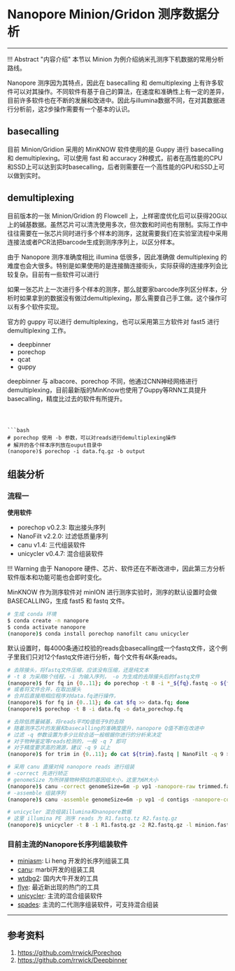 # Nanopore Minion/Gridon 测序数据分析

---

!!! Abstract "内容介绍"
    本节以 Minion 为例介绍纳米孔测序下机数据的常用分析路线。

Nanopore 测序因为其特点，因此在 basecalling 和 demultiplexing 上有许多软件可以对其操作。不同软件有基于自己的算法，在速度和准确性上有一定的差异，目前许多软件也在不断的发展和改进中。因此与illumina数据不同，在对其数据进行分析前，这2步操作需要有一个基本的认识。

## basecalling

目前 Minion/Gridion 采用的 MinKNOW 软件使用的是 Guppy 进行 basecalling 和 demultiplexing。可以使用 fast 和 accuracy 2种模式，前者在高性能的CPU和SSD上可以达到实时basecalling，后者则需要在一个高性能的GPU和SSD上可以做到实时。



## demultiplexing

目前版本的一张 Minion/Gridion 的 Flowcell 上，上样密度优化后可以获得20G以上的碱基数据。虽然芯片可以清洗使用多次，但次数和时间也有限制。实际工作中往往需要在一张芯片同时进行多个样本的测序，这就需要我们在实验室流程中采用连接法或者PCR法把barcode生成到测序序列上，以区分样本。

由于 Nanopore 测序准确度相比 illumina 低很多，因此准确做 demultiplexing 的难度也会大很多。特别是如果使用的是连接酶连接街头，实际获得的连接序列会比较复杂。目前有一些软件可以进行

如果一张芯片上一次进行多个样本的测序，那么就要家barcode序列区分样本，分析时如果拿到的数据没有做过demultiplexing，那么需要自己手工做。这个操作可以有多个软件实现。

官方的 guppy 可以进行 demultiplexing，也可以采用第三方软件对 fast5 进行 demultiplexing 工作。

- deepbinner
- porechop
- qcat
- guppy

deepbinner 与 albacore、porechop 不同，他通过CNN神经网络进行 demultiplexing，目前最新版的MinKnow也使用了Guppy等RNN工具提升basecalling，精度比过去的软件有所提升。

```guppy



```bash
# porechop 使用 -b 参数，可以对reads进行demultiplexing操作
# 解开的各个样本序列放在ouput目录中
(nanopore)$ porechop -i data.fq.gz -b output
```



## 组装分析

### 流程一

**使用软件**

- porechop v0.2.3: 取出接头序列
- NanoFilt v2.2.0: 过滤低质量序列
- canu v1.4: 三代组装软件
- unicycler v0.4.7: 混合组装软件

!!! Warning
    由于 Nanopore 硬件、芯片、软件还在不断改进中，因此第三方分析软件版本和功能可能也会即时变化。

MinKNOW 作为测序软件对 minION 进行测序实验时，测序的默认设置时会做 BASECALLING，生成 fast5 和 fastq 文件。

```bash
# 生成 conda 环境
$ conda create -n nanopore
$ conda activate nanopore
(nanopore)$ conda install porechop nanofilt canu unicycler
```

默认设置时，每4000条通过校验的reads会basecalling成一个fastq文件，这个例子里我们只对12个fastq文件进行分析，每个文件有4K条reads。

```bash
# 去除接头，将fastq文件压缩，应该没有压缩，还是纯文本
# -t 8 为采用8个线程，-i 为输入序列， -o 为生成的去除接头后的fastq文件
(nanopore)$ for fq in {0..11}; do porechop -t 8 -i *_${fq}.fastq -o ${fq}.fastq; done
# 或者将文件合并，在取出接头
# 合并后直接用相应程序对data.fq进行操作，
(nanopore)$ for fq in {0..11}; do cat $fq >> data.fq; done
(nanopore)$ porechop -t 8 -i data.fq -o data_porechop.fq

# 去除低质量碱基，将reads平均Q值低于9的去除
# 随着测序芯片的发展和basecalling的准确度提升，nanopore Q值不断在改进中
# 过滤 -q 参数设置为多少比较合适一般根据你进行的分析来决定
# 对于物种鉴定等reads检测的，一般 -q 7 即可
# 对于精度要求高的溯源，建议 -q 9 以上
(nanopore)$ for trim in {0..11}; do cat ${trim}.fastq | NanoFilt -q 9 >> trimmed.fastq; done

# 采用 canu 直接对纯 nanopore reads 进行组装
# -correct 先进行矫正
# genomeSize 为所拼接物种预估的基因组大小，这里为6M大小
(nanopore)$ canu -correct genomeSize=6m -p vp1 -nanopore-raw trimmed.fastq
# -assemble 组装序列
(nanopore)$ canu -assemble genomeSize=6m -p vp1 -d contigs -nanopore-corrected vp1.correctedReads.fasta.gz

# unicycler 混合组装illumina和nanopore数据
# 这里 illumina PE 测序 reads 为 R1.fastq.tz R2.fastq.gz
(nanopore)$ unicycler -t 8 -1 R1.fastq.gz -2 R2.fastq.gz -l minion.fastq.gz -o hybrid
```

### 目前主流的Nanopore长序列组装软件

- [miniasm](https://github.com/lh3/miniasm): Li heng 开发的长序列组装工具
- [canu](https://github.com/marbl/canu): marbl开发的组装工具
- [wtdbg2](https://github.com/ruanjue/wtdbg2): 国内大牛开发的工具
- [flye](https://github.com/fenderglass/Flye): 最近新出现的热门的工具
- [unicycler](https://github.com/rrwick/Unicycler): 主流的混合组装软件
- [spades](http://cab.spbu.ru/software/spades/): 主流的二代测序组装软件，可支持混合组装

---

## 参考资料

1. https://github.com/rrwick/Porechop
2. https://github.com/rrwick/Deepbinner
